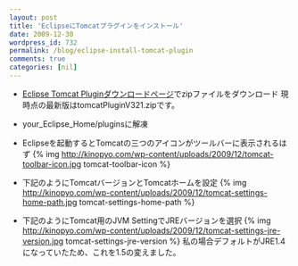 ```yaml
---
layout: post
title: 'EclipseにTomcatプラグインをインストール'
date: 2009-12-30
wordpress_id: 732
permalink: /blog/eclipse-install-tomcat-plugin
comments: true
categories: [nil]
---
```

+  [Eclipse Tomcat Pluginダウンロードページ](http://www.eclipsetotale.com/tomcatPlugin.html#A4)でzipファイルをダウンロード
現時点の最新版はtomcatPluginV321.zipです。

+  your_Eclipse_Home/pluginsに解凍
+  Eclipseを起動するとTomcatの三つのアイコンがツールバーに表示されるはず
{% img http://kinopyo.com/wp-content/uploads/2009/12/tomcat-toolbar-icon.jpg tomcat-toolbar-icon %}
+  下記のようにTomcatバージョンとTomcatホームを設定
{% img http://kinopyo.com/wp-content/uploads/2009/12/tomcat-settings-home-path.jpg tomcat-settings-home-path %}
+  下記のようにTomcat用のJVM SettingでJREバージョンを選択
{% img http://kinopyo.com/wp-content/uploads/2009/12/tomcat-settings-jre-version.jpg tomcat-settings-jre-version %}
私の場合デフォルトがJRE1.4になっていたため、これを1.5の変えました。
